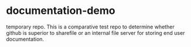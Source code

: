 # documentation-demo
temporary repo. This is a comparative test repo to determine whether github is superior to sharefile or an internal file server for storing end user documentation.
